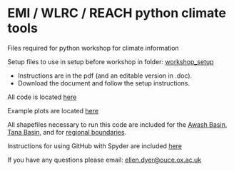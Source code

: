 # EMI / WLRC / REACH python climate tools

Files required for python workshop for climate information

Setup files to use in setup before workshop in folder: [workshop_setup](https://github.com/ellendyer/python_workshop/tree/main/workshop_setup)

- Instructions are in the pdf (and an editable version in .doc). 
- Download the document and follow the setup instructions.

All code is located [here](https://github.com/ellendyer/python_workshop/tree/main/code)

Example plots are located [here](https://github.com/ellendyer/python_workshop/tree/main/plots)

All shapefiles necessary to run this code are included for the [Awash Basin](https://github.com/ellendyer/python_workshop/tree/main/Awash), [Tana Basin](https://github.com/ellendyer/python_workshop/tree/main/LakeTana_WGS), and for [regional boundaries](https://github.com/ellendyer/python_workshop/tree/main/afr_g2014_2013_0).

Instructions for using GitHub with Spyder are included [here](https://github.com/ellendyer/python_workshop/blob/main/Nov2022_workshop_files/workshop_github.docx)

If you have any questions please email: ellen.dyer@ouce.ox.ac.uk
